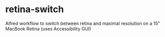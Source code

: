 retina-switch
=============

Alfred workflow to switch between retina and maximal resolution on a 15" MacBook Retina (uses Accessibility GUI)